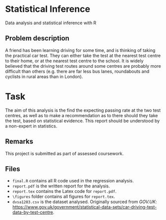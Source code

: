 # Statistical Inference
Data analysis and statistical inference with R

## Problem description
A friend has been learning driving for some time, and is thinking of taking the practical car test. They can either take the test at the nearest test centre to their home, or at the nearest test centre to the school. It is widely believed that the driving test routes around some centres are probably more difficult than others (e.g. there are far less bus lanes, roundabouts and cyclists in rural areas than in London).

# Task
The aim of this analysis is the find the expecting passing rate at the two test centres, as well as to make a recommendation as to there should they take the test, based on statistical evidence. This report should be understood by a non-expert in statistics.

## Remarks
This project is submitted as part of assessed coursework.

## Files
- `final.R` contains all R code used in the regression analysis.
- `report.pdf` is the written report for the analysis.
- `report.tex` contains the Latex code for `report.pdf`.
- `\figures` folder contains all figures for `report.tex`.
- `dvsa1203.csv` is the dataset analysed. Originally sourced from *GOV.UK*: https://www.gov.uk/government/statistical-data-sets/car-driving-test-data-by-test-centre.
